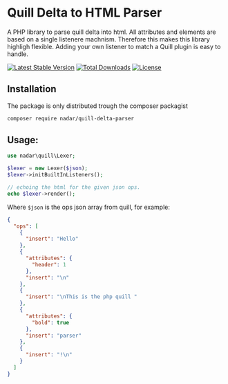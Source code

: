 # Quill Delta to HTML Parser

A PHP library to parse quill delta into html. All attributes and elements are based on a single listenere machnism. Therefore this makes this library highligh flexible. Adding your own listener to match a Quill plugin is easy to handle.

[![Latest Stable Version](https://poser.pugx.org/nadar/quill-delta-parser/v/stable)](https://packagist.org/packages/nadar/quill-delta-parser)
[![Total Downloads](https://poser.pugx.org/nadar/quill-delta-parser/downloads)](https://packagist.org/packages/nadar/quill-delta-parser)
[![License](https://poser.pugx.org/nadar/quill-delta-parser/license)](https://packagist.org/packages/nadar/quill-delta-parser)

## Installation

The package is only distributed trough the composer packagist

```sh
composer require nadar/quill-delta-parser
```

## Usage:

```php
use nadar\quill\Lexer;

$lexer = new Lexer($json);
$lexer->initBuiltInListeners();

// echoing the html for the given json ops.
echo $lexer->render();
```

Where `$json` is the ops json array from quill, for example:

```json
{
  "ops": [
    {
      "insert": "Hello"
    },
    {
      "attributes": {
        "header": 1
      },
      "insert": "\n"
    },
    {
      "insert": "\nThis is the php quill "
    },
    {
      "attributes": {
        "bold": true
      },
      "insert": "parser"
    },
    {
      "insert": "!\n"
    }
  ]
}
```